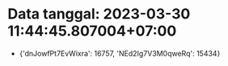 # Data tanggal: 2023-03-30 11:44:45.807004+07:00

* {'dnJowfPt7EvWixra': 16757, 'NEd2Ig7V3M0qweRq': 15434}
